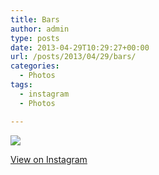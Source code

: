 ```yaml
---
title: Bars
author: admin
type: posts
date: 2013-04-29T10:29:27+00:00
url: /posts/2013/04/29/bars/
categories:
  - Photos
tags:
  - instagram
  - Photos

---
```

![][1]

<p class="view-instagram">
  <a href="http://instagram.com/p/YrxTDcKljz/">View on Instagram</a>
</p>

 [1]: https://distilleryimage11.s3.amazonaws.com/908bf7b0b0b011e29efd22000a1f9a07_7.jpg
